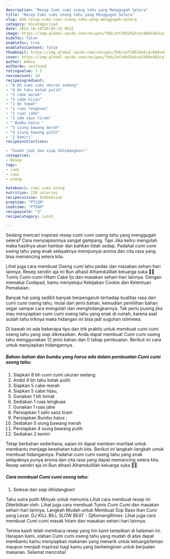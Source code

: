 ```yaml
---
description: "Resep Cumi cumi oseng tahu yang Menggugah Selera"
title: "Resep Cumi cumi oseng tahu yang Menggugah Selera"
slug: 846-resep-cumi-cumi-oseng-tahu-yang-menggugah-selera
category: Uncategorized
date: 2022-10-19T20:05:15.052Z
image: https://img-global.cpcdn.com/recipes/fb6c2ef3db29a5cd/680x482cq70/cumi-cumi-oseng-tahu-foto-resep-utama.jpg
hideToc: false
enableToc: true
enableTocContent: false
thumbnail: https://img-global.cpcdn.com/recipes/fb6c2ef3db29a5cd/680x482cq70/cumi-cumi-oseng-tahu-foto-resep-utama.jpg
cover: https://img-global.cpcdn.com/recipes/fb6c2ef3db29a5cd/680x482cq70/cumi-cumi-oseng-tahu-foto-resep-utama.jpg
author: Admin
authorAv: notfound
ratingvalue: 3.5
reviewcount: 10
recipeingredient:
- "8 bh cumi cumi ukuran sedang"
- "4 bh tahu kotak putih"
- "5 cabe merah"
- "5 cabe hijau"
- "1 bh tomat"
- "1 ruas lengkuas"
- "1 ruas jahe"
- "1 sdm saos tiram"
- " Bumbu halus "
- "5 siung bawang merah"
- "4 siung bawang putih"
- "2 kemiri"
recipeinstructions:

- "Sudah jadi dan siap dihidangkan!"
categories:
- Resep
tags:
- cumi
- cumi
- oseng

katakunci: cumi cumi oseng 
nutrition: 220 calories
recipecuisine: Indonesian
preptime: "PT12M"
cooktime: "PT56M"
recipeyield: "3"
recipecategory: Lunch

---
```



Sedang mencari inspirasi resep cumi cumi oseng tahu yang menggugah selera? Cara menyiapkannya sangat gampang. Tapi Jika keliru mengolah maka hasilnya akan hambar dan bahkan tidak sedap. Padahal cumi cumi oseng tahu yang enak selayaknya mempunyai aroma dan cita rasa yang bisa memancing selera kita.


Lihat juga cara membuat Oseng cumi tahu pedas dan masakan sehari-hari lainnya. Resep sendiri aja ini Bun alhasil Alhamdulillah keluarga suka 🥰🥰 Tumis Cumi-cumi Hitam Cabe Ijo dan masakan sehari-hari lainnya. Dengan memakai Cookpad, kamu menyetujui Kebijakan Cookie dan Ketentuan Pemakaian.

Banyak hal yang sedikit banyak berpengaruh terhadap kualitas rasa dari cumi cumi oseng tahu, mulai dari jenis bahan, kemudian pemilihan bahan segar sampai cara mengolah dan menghidangkannya. Tak perlu pusing jika mau menyiapkan cumi cumi oseng tahu yang enak di rumah, karena asal sudah tahu triknya maka hidangan ini bisa jadi suguhan istimewa.


Di bawah ini ada beberapa tips dan trik praktis untuk membuat cumi cumi oseng tahu yang siap dikreasikan. Anda dapat membuat Cumi cumi oseng tahu menggunakan 12 jenis bahan dan 0 tahap pembuatan. Berikut ini cara untuk menyiapkan hidangannya.

<!--inarticleads1-->

##### Bahan-bahan dan bumbu yang harus ada dalam pembuatan Cumi cumi oseng tahu:

1. Siapkan 8 bh cumi cumi ukuran sedang
1. Ambil 4 bh tahu kotak putih
1. Siapkan 5 cabe merah
1. Siapkan 5 cabe hijau,
1. Gunakan 1 bh tomat
1. Sediakan 1 ruas lengkuas
1. Gunakan 1 ruas jahe
1. Persiapkan 1 sdm saos tiram
1. Persiapkan  Bumbu halus :
1. Sediakan 5 siung bawang merah
1. Persiapkan 4 siung bawang putih
1. Sediakan 2 kemiri


Tetap berbahan sederhana, sajian ini dapat memberi manfaat untuk membantu menjaga kesehatan tubuh kita. Berikut ini langkah-langkah untuk membuat hidangannya. Padahal cumi cumi oseng tahu yang enak selayaknya punya aroma dan cita rasa yang dapat memancing selera kita. Resep sendiri aja ini Bun alhasil Alhamdulillah keluarga suka 🥰🥰. 

<!--inarticleads2-->

##### Cara membuat Cumi cumi oseng tahu:


1. Selesai dan siap dihidangkan!

Tahu sutra putih Minyak untuk menumis Lihat cara membuat resep ini Diterbitkan oleh. Lihat juga cara membuat Tumis Cumi Cumi dan masakan sehari-hari lainnya. Langkah Mudah untuk Membuat Sop Baso Ikan Cumi yang Lezat. DJ KILL BILL SLOW BEAT - DjKomangRimex. Lihat juga cara membuat Cumi cumi masak hitam dan masakan sehari-hari lainnya. 

Terima kasih telah membaca resep yang tim kami tampilkan di halaman ini. Harapan kami, olahan Cumi cumi oseng tahu yang mudah di atas dapat membantu kamu menyiapkan makanan yang menarik untuk keluarga/teman maupun menjadi inspirasi bagi kamu yang berkeinginan untuk berjualan makanan. Selamat mencoba!
